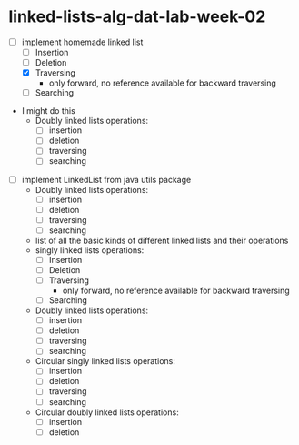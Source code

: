# linked-lists-alg-dat-lab-week-02

* [ ] implement homemade linked list
  * [ ] Insertion
  * [ ] Deletion
  * [x] Traversing
    * only forward, no reference available for backward traversing
  * [ ] Searching

* I might do this
  * Doubly linked lists operations:
    * [ ] insertion
    * [ ] deletion
    * [ ] traversing
    * [ ] searching

* [ ] implement LinkedList from java utils package
  * Doubly linked lists operations:
    * [ ] insertion
    * [ ] deletion
    * [ ] traversing
    * [ ] searching

  * list of all the basic kinds of different linked lists and their operations
  * singly linked lists operations:
    * [ ] Insertion
    * [ ] Deletion
    * [ ] Traversing
      * only forward, no reference available for backward traversing
    * [ ] Searching

  * Doubly linked lists operations:
    * [ ] insertion
    * [ ] deletion
    * [ ] traversing
    * [ ] searching

  * Circular singly linked lists operations:
    * [ ] insertion
    * [ ] deletion
    * [ ] traversing
    * [ ] searching

  * Circular doubly linked lists operations:
    * [ ] insertion
    * [ ] deletion